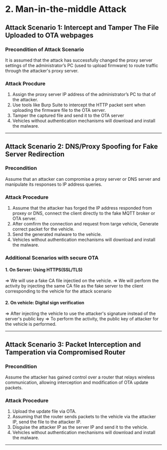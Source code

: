# 2. Man-in-the-middle Attack

## Attack Scenario 1: Intercept and Tamper The File Uploaded to OTA webpages

### Precondition of Attack Scenario
It is assumed that the attack has successfully changed the proxy server settings of the administrator’s PC (used to upload firmware) to route traffic through the attacker's proxy server.

### Attack Procdure
1. Assign the proxy server IP address of the administrator’s PC to that of the attacker.
2. Use tools like Burp Suite to intercept the HTTP packet sent when uploading the firmware file to the OTA server.
3. Tamper the captured file and send it to the OTA server
4. Vehicles without authentication mechanisms will download and install the malware.
---

## Attack Scenario 2: DNS/Proxy Spoofing for Fake Server Redirection 

### Precondition
Assume that an attacker can compromise a proxy server or DNS server and manipulate its responses to IP address queries.

### Attack Procedure
1. Assume that the attacker has forged the IP address responded from proxey or DNS,  connect the client directly to the fake MQTT broker or OTA server.
2. After comfirm the connection and request from targe vehicle, Generate correct packet for the vehicle.
3. Send the generated malware to the vehicle.
4.  Vehicles without authentication mechanisms will download and install the malware.

### Additional Scenarios with secure OTA

#### 1. On Server: Using HTTPS(SSL/TLS)
=> We will use a fake CA file injectied on the vehicle.
=> We will perform the activity by injecting the same CA file as the fake server to the client corresponding to the vehicle for the attack scenario

#### 2. On vehicle: Digital sign verification
=> After injecting the vehicle to use the attacker's signature instead of the server's public key
=> To perform the activity, the public key of attacker for the vehicle is performed.

---

## Attack Scenario 3: Packet Interception and Tamperation via Compromised Router

### Precondition
Assume the attacker has gained control over a router that relays wireless communication, allowing interception and modification of OTA update packets.

### Attack Procedure
1. Upload the update file via OTA.
2. Assuming that the router sends packets to the vehicle via the attacker IP, send the file to the attacker IP.
3. Disguise the attacker IP as the server IP and send it to the vehicle.
4. Vehicles without authentication mechanisms will download and install the malware.

---
